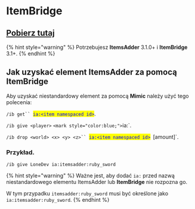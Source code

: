 # ItemBridge

## [Pobierz tutaj](https://www.spigotmc.org/resources/77080/)

{% hint style="warning" %}
Potrzebujesz **ItemsAdder** 3.1.0+ i **ItemBridge** 3.1+.
{% endhint %}

## Jak uzyskać element ItemsAdder za pomocą ItemBridge

Aby uzyskać niestandardowy element za pomocą **Mimic** należy użyć tego polecenia:

`/ib get`` `<mark style="color:blue;">`ia:<item namespaced id>`</mark>.

`/ib give <player>` `<mark style="color:blue;">`ia:<item namespaced id>`</mark>.

`/ib drop <world> <x> <y> <z>`` `<mark style="color:blue;">`ia:<item namespaced id>`</mark>` `[amount]`.

### Przykład.

`/ib give LoneDev ia:itemsadder:ruby_sword`

{% hint style="warning" %}
Ważne jest, aby dodać `ia:` przed nazwą niestandardowego elementu ItemsAdder lub **ItemBridge** nie rozpozna go.

W tym przypadku `itemsadder:ruby_sword` musi być określone jako `ia:itemsadder:ruby_sword`.
{% endhint %}


